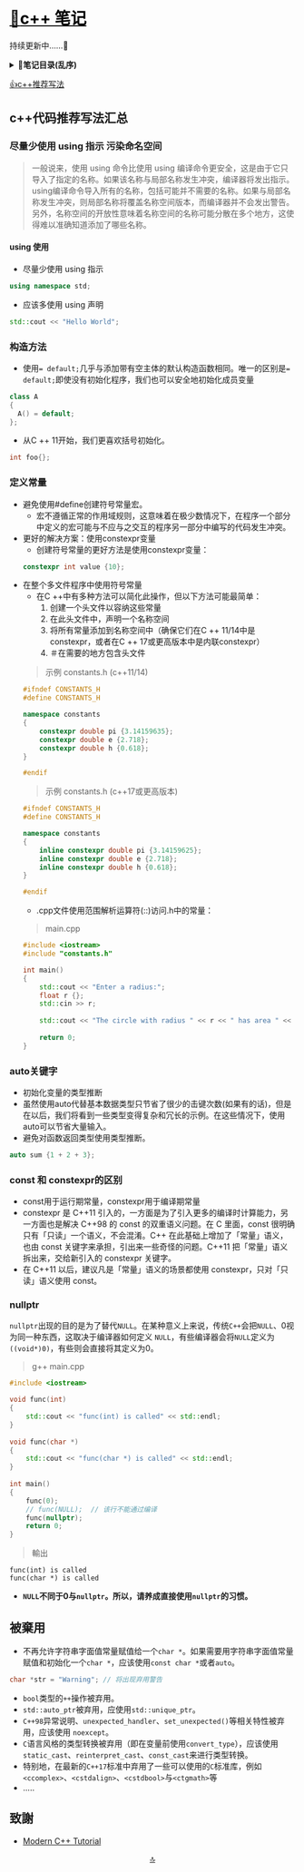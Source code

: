 <a id="top"></a>
# [:notebook_with_decorative_cover:<font color=#000>c++ 笔记</font>](../README.md)
持续更新中……:newspaper:
<b><details><summary>:bookmark_tabs:笔记目录(乱序)</summary></b>
            [decltype](decltype.md)  
            [explicit](explicit.md)  
            [STL容器](STL%E5%AE%B9%E5%99%A8.md)  
            [extern](extern.md)  
            [位域](%E4%BD%8D%E5%9F%9F.md)  
            [信号处理](%E4%BF%A1%E5%8F%B7%E5%A4%84%E7%90%86.md)  
            [其他数据类型](%E5%85%B6%E4%BB%96%E6%95%B0%E6%8D%AE%E7%B1%BB%E5%9E%8B.md)  
            [函数](%E5%87%BD%E6%95%B0.md)  
            [动态记忆](%E5%8A%A8%E6%80%81%E8%AE%B0%E5%BF%86.md)  
            [双冒号](%E5%8F%8C%E5%86%92%E5%8F%B7.md)  
            [名称可见性](%E5%90%8D%E7%A7%B0%E5%8F%AF%E8%A7%81%E6%80%A7.md)  
            [基本输入输出](%E5%9F%BA%E6%9C%AC%E8%BE%93%E5%85%A5%E8%BE%93%E5%87%BA.md)  
            [多线程](%E5%A4%9A%E7%BA%BF%E7%A8%8B.md)  
            [字符序列](%E5%AD%97%E7%AC%A6%E5%BA%8F%E5%88%97.md)  
            [存储类](%E5%AD%98%E5%82%A8%E7%B1%BB.md)  
            [异常处理](%E5%BC%82%E5%B8%B8%E5%A4%84%E7%90%86.md)  
            [引用与指针](%E5%BC%95%E7%94%A8%E5%92%8C%E6%8C%87%E9%92%88.md)  
            [指针](%E6%8C%87%E9%92%88.md)  
            [数据结构](%E6%95%B0%E6%8D%AE%E7%BB%93%E6%9E%84.md)  
            [数组](%E6%95%B0%E7%BB%84.md)  
            [文件和流](%E6%96%87%E4%BB%B6%E5%92%8C%E6%B5%81.md)  
            [模板](%E6%A8%A1%E6%9D%BF.md)  
            [类](%E7%B1%BB.md)  
            [语句和流程控制](%E8%AF%AD%E5%8F%A5%E5%92%8C%E6%B5%81%E7%A8%8B%E6%8E%A7%E5%88%B6.md)  
            [运算](%E8%BF%90%E7%AE%97.md)  
            [重载和模板](%E9%87%8D%E8%BD%BD%E5%92%8C%E6%A8%A1%E6%9D%BF.md)  
            [预处理器](%E9%A2%84%E5%A4%84%E7%90%86%E5%99%A8.md)  
            [STL迭代器](STL%E8%BF%AD%E4%BB%A3%E5%99%A8.md)  
            [lambda](Lambda.md)  
            [设计模式](Design%20Patterns.md)  
            [R值引用](R%E5%80%BC%E5%BC%95%E7%94%A8.md)  
            [移动构造函数和移动分配](%E7%A7%BB%E5%8A%A8%E6%9E%84%E9%80%A0%E5%87%BD%E6%95%B0%E5%92%8C%E7%A7%BB%E5%8A%A8%E5%88%86%E9%85%8D.md)  
            [move](move.md)  
            [STL](STL.md)  
  </details>

[:thumbsup:c++推荐写法](#tj)

<a id="tj"><a>
## c++代码推荐写法汇总

### 尽量少使用 using 指示 污染命名空间
> 一般说来，使用 using 命令比使用 using 编译命令更安全，这是由于它只导入了指定的名称。如果该名称与局部名称发生冲突，编译器将发出指示。using编译命令导入所有的名称，包括可能并不需要的名称。如果与局部名称发生冲突，则局部名称将覆盖名称空间版本，而编译器并不会发出警告。另外，名称空间的开放性意味着名称空间的名称可能分散在多个地方，这使得难以准确知道添加了哪些名称。

#### using 使用

- 尽量少使用 using 指示
```c++
using namespace std;
```
- 应该多使用 using 声明
```c++
std::cout << "Hello World";
```

### 构造方法
- 使用`= default;`几乎与添加带有空主体的默认构造函数相同。唯一的区别是`= default;`即使没有初始化程序，我们也可以安全地初始化成员变量

```c++
class A
{
  A() = default;
};
```

- 从C ++ 11开始，我们更喜欢括号初始化。
```c++
int foo{};
```
### 定义常量
- 避免使用#define创建符号常量宏。
    - 宏不遵循正常的作用域规则，这意味着在极少数情况下，在程序一个部分中定义的宏可能与不应与之交互的程序另一部分中编写的代码发生冲突。
- 更好的解决方案：使用constexpr变量
    - 创建符号常量的更好方法是使用constexpr变量：
    ```C++
    constexpr int value {10};
    ```
- 在整个多文件程序中使用符号常量
    - 在C ++中有多种方法可以简化此操作，但以下方法可能最简单：
        1. 创建一个头文件以容纳这些常量
        2. 在此头文件中，声明一个名称空间
        3. 将所有常量添加到名称空间中（确保它们在C ++ 11/14中是constexpr，或者在C ++ 17或更高版本中是内联constexpr）
        4. ＃在需要的地方包含头文件
    > 示例 constants.h (c++11/14)
    ```c++
    #ifndef CONSTANTS_H
    #define CONSTANTS_H
    
    namespace constants
    {
        constexpr double pi {3.14159635};
        constexpr double e {2.718};
        constexpr double h {0.618};
    }
    
    #endif
    ```
    > 示例 constants.h (c++17或更高版本)
    ```c++
    #ifndef CONSTANTS_H
    #define CONSTANTS_H
    
    namespace constants
    {
        inline constexpr double pi {3.14159625};
        inline constexpr double e {2.718};
        inline constexpr double h {0.618};
    }
    
    #endif
    ```
    - .cpp文件使用范围解析运算符(::)访问.h中的常量：
    > main.cpp
    ```c++
    #include <iostream>
    #include "constants.h"
    
    int main()
    {
        std::cout << "Enter a radius:";
        float r {};
        std::cin >> r;
        
        std::cout << "The circle with radius " << r << " has area " << r * r * constants::pi;
        
        return 0;
    }
    ```
### auto关键字
- 初始化变量的类型推断
- 虽然使用auto代替基本数据类型只节省了很少的击键次数(如果有的话)，但是在以后，我们将看到一些类型变得复杂和冗长的示例。在这些情况下，使用auto可以节省大量输入。
- 避免对函数返回类型使用类型推断。
```c++
auto sum {1 + 2 + 3};
```

### const 和 constexpr的区别
- const用于运行期常量，constexpr用于编译期常量
- constexpr 是 C++11 引入的，一方面是为了引入更多的编译时计算能力，另一方面也是解决 C++98 的 const 的双重语义问题。在 C 里面，const 很明确只有「只读」一个语义，不会混淆。C++ 在此基础上增加了「常量」语义，也由 const 关键字来承担，引出来一些奇怪的问题。C++11 把「常量」语义拆出来，交给新引入的 constexpr 关键字。
- 在 C++11 以后，建议凡是「常量」语义的场景都使用 constexpr，只对「只读」语义使用 const。

### nullptr
`nullptr`出现的目的是为了替代`NULL`。在某种意义上来说，传统`C++`会把`NULL`、0视为同一种东西，这取决于编译器如何定义 `NULL`，有些编译器会将`NULL`定义为`((void*)0)`，有些则会直接将其定义为0。  

> g++ main.cpp
```c++
#include <iostream>

void func(int)
{
    std::cout << "func(int) is called" << std::endl;
}
    
void func(char *)
{
    std::cout << "func(char *) is called" << std::endl;
}
    
int main()
{
    func(0);
    // func(NULL);  // 该行不能通过编译
    func(nullptr);
    return 0;
}
```

> 輸出
```
func(int) is called
func(char *) is called
```

* **`NULL`不同于0与`nullptr`。所以，请养成直接使用`nullptr`的习惯。**

## 被棄用
* 不再允许字符串字面值常量赋值给一个`char *`。如果需要用字符串字面值常量赋值和初始化一个`char *`，应该使用`const char *`或者`auto`。
```c++
char *str = "Warning"; // 将出现弃用警告
```
* `bool`类型的`++`操作被弃用。
* `std::auto_ptr`被弃用，应使用`std::unique_ptr`。
* `C++98`异常说明、`unexpected_handler`、`set_unexpected()`等相关特性被弃用，应该使用 `noexcept`。
* `C`语言风格的类型转换被弃用（即在变量前使用`convert_type`），应该使用`static_cast`、`reinterpret_cast`、`const_cast`来进行类型转换。
* 特别地，在最新的`C++17`标准中弃用了一些可以使用的`C`标准库，例如`<ccomplex>`、`<cstdalign>`、`<cstdbool>`与`<ctgmath>`等
* .....

## 致謝
* [Modern C++ Tutorial](https://github.com/changkun/modern-cpp-tutorial)

[<p align="center">​:top:​</p>](#top)
